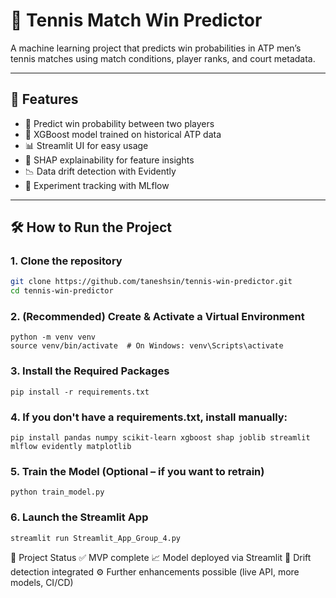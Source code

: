 # 🎾 Tennis Match Win Predictor

A machine learning project that predicts win probabilities in ATP men’s tennis matches using match conditions, player ranks, and court metadata.

---

## 🚀 Features

- 🎯 Predict win probability between two players
- 🧠 XGBoost model trained on historical ATP data
- 📊 Streamlit UI for easy usage
- 🔬 SHAP explainability for feature insights
- 📉 Data drift detection with Evidently
- 🧪 Experiment tracking with MLflow

---

## 🛠 How to Run the Project

### 1. Clone the repository
```bash
git clone https://github.com/taneshsin/tennis-win-predictor.git
cd tennis-win-predictor
```

### 2. (Recommended) Create & Activate a Virtual Environment
```
python -m venv venv
source venv/bin/activate  # On Windows: venv\Scripts\activate
```


### 3. Install the Required Packages
```
pip install -r requirements.txt
```

### 4. If you don't have a requirements.txt, install manually:
```
pip install pandas numpy scikit-learn xgboost shap joblib streamlit mlflow evidently matplotlib
```
### 5. Train the Model (Optional – if you want to retrain)
```
python train_model.py
```

### 6. Launch the Streamlit App
```
streamlit run Streamlit_App_Group_4.py
```


📌 Project Status 
✅ MVP complete 
📈 Model deployed via Streamlit 
🧪 Drift detection integrated
⚙️ Further enhancements possible (live API, more models, CI/CD)
